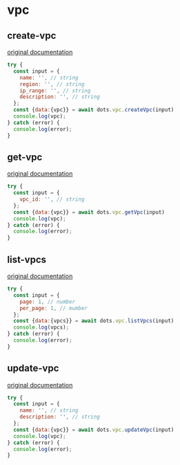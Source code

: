 # vpc

## create-vpc
[original documentation](https://developers.digitalocean.com/documentation/v2/#create-a-new-vpc)
```javascript
try {
  const input = {
    name: '', // string
    region: '', // string
    ip_range: '', // string
    description: '', // string
  };
  const {data:{vpc}} = await dots.vpc.createVpc(input)
  console.log(vpc);
} catch (error) {
  console.log(error);
}
```

## get-vpc
[original documentation](https://developers.digitalocean.com/documentation/v2/#retrieve-an-existing-vpc)
```javascript
try {
  const input = {
    vpc_id: '', // string
  };
  const {data:{vpc}} = await dots.vpc.getVpc(input)
  console.log(vpc);
} catch (error) {
  console.log(error);
}
```

## list-vpcs
[original documentation](https://developers.digitalocean.com/documentation/v2/#list-all-vpcs)
```javascript
try {
  const input = {
    page: 1, // number
    per_page: 1, // mumber
  };
  const {data:{vpcs}} = await dots.vpc.listVpcs(input)
  console.log(vpcs);
} catch (error) {
  console.log(error);
}
```

## update-vpc
[original documentation](https://developers.digitalocean.com/documentation/v2/#partially-update-a-vpc)
```javascript
try {
  const input = {
    name: '', // string
    description: '', // string
  };
  const {data:{vpc}} = await dots.vpc.updateVpc(input)
  console.log(vpc);
} catch (error) {
  console.log(error);
}
```
